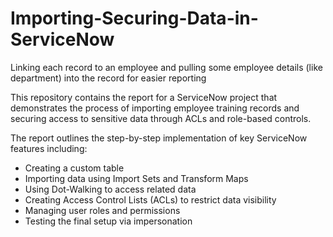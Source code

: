 # Importing-Securing-Data-in-ServiceNow
Linking each record to an employee and pulling some employee details (like department) into the record for easier reporting

This repository contains the report for a ServiceNow project that demonstrates the process of importing employee training records and securing access to sensitive data through ACLs and role-based controls.

The report outlines the step-by-step implementation of key ServiceNow features including:

- Creating a custom table
- Importing data using Import Sets and Transform Maps
- Using Dot-Walking to access related data
- Creating Access Control Lists (ACLs) to restrict data visibility
- Managing user roles and permissions
- Testing the final setup via impersonation
